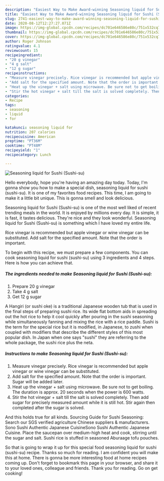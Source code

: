 ```yaml
---
description: "Easiest Way to Make Award-winning Seasoning liquid for Sushi (Sushi-su)"
title: "Easiest Way to Make Award-winning Seasoning liquid for Sushi (Sushi-su)"
slug: 2741-easiest-way-to-make-award-winning-seasoning-liquid-for-sushi-sushi-su
date: 2020-08-12T12:27:27.071Z
image: https://img-global.cpcdn.com/recipes/dc701e646586e80c/751x532cq70/seasoning-liquid-for-sushi-sushi-su-recipe-main-photo.jpg
thumbnail: https://img-global.cpcdn.com/recipes/dc701e646586e80c/751x532cq70/seasoning-liquid-for-sushi-sushi-su-recipe-main-photo.jpg
cover: https://img-global.cpcdn.com/recipes/dc701e646586e80c/751x532cq70/seasoning-liquid-for-sushi-sushi-su-recipe-main-photo.jpg
author: Roger Johnson
ratingvalue: 4.1
reviewcount: 15
recipeingredient:
- "20 g vinegar"
- "4 g salt"
- "12 g sugar"
recipeinstructions:
- "Measure vinegar precisely. Rice vinegar is recommended but apple vinegar or wine vinegar can be substituted."
- "Add salt for the specified amount. Note that the order is important. Sugar will be added later."
- "Heat up the vinegar + salt using microwave. Be sure not to get boiling. The duration is approx. 20 seconds when the power is 600 watts."
- "Stir the hot vinegar + salt till the salt is solved completely. Then add sugar for precisely measured amount while it is still hot. Stir again then completed after the sugar is solved."
categories:
- Recipe
tags:
- seasoning
- liquid
- for

katakunci: seasoning liquid for 
nutrition: 207 calories
recipecuisine: American
preptime: "PT36M"
cooktime: "PT48M"
recipeyield: "1"
recipecategory: Lunch

---
```



![Seasoning liquid for Sushi (Sushi-su)](https://img-global.cpcdn.com/recipes/dc701e646586e80c/751x532cq70/seasoning-liquid-for-sushi-sushi-su-recipe-main-photo.jpg)

Hello everybody, hope you're having an amazing day today. Today, I'm gonna show you how to make a special dish, seasoning liquid for sushi (sushi-su). It is one of my favorites food recipes. This time, I am going to make it a little bit unique. This is gonna smell and look delicious.

Seasoning liquid for Sushi (Sushi-su) is one of the most well liked of recent trending meals in the world. It is enjoyed by millions every day. It is simple, it is fast, it tastes delicious. They're nice and they look wonderful. Seasoning liquid for Sushi (Sushi-su) is something which I have loved my entire life.

Rice vinegar is recommended but apple vinegar or wine vinegar can be substituted. Add salt for the specified amount. Note that the order is important.


To begin with this recipe, we must prepare a few components. You can cook seasoning liquid for sushi (sushi-su) using 3 ingredients and 4 steps. Here is how you can achieve that.

<!--inarticleads1-->

##### The ingredients needed to make Seasoning liquid for Sushi (Sushi-su):

1. Prepare 20 g vinegar
1. Take 4 g salt
1. Get 12 g sugar


A Hangiri (or sushi oke) is a traditional Japanese wooden tub that is used in the final steps of preparing sushi rice. Its wide flat bottom aids in spreading out the hot rice to help it cool quickly after pouring in the sushi seasoning while simultaneously fanning and mixing the rice with a rice paddle. Sushi is the term for the special rice but it is modified, in Japanese, to zushi when coupled with modifiers that describe the different styles of this most popular dish. In Japan when one says &#34;sushi&#34; they are referring to the whole package, the sushi rice plus the neta. 

<!--inarticleads2-->

##### Instructions to make Seasoning liquid for Sushi (Sushi-su):

1. Measure vinegar precisely. Rice vinegar is recommended but apple vinegar or wine vinegar can be substituted.
1. Add salt for the specified amount. Note that the order is important. Sugar will be added later.
1. Heat up the vinegar + salt using microwave. Be sure not to get boiling. The duration is approx. 20 seconds when the power is 600 watts.
1. Stir the hot vinegar + salt till the salt is solved completely. Then add sugar for precisely measured amount while it is still hot. Stir again then completed after the sugar is solved.


And this holds true for all kinds. Sourcing Guide for Sushi Seasoning: Search our SGS verified agriculture Chinese suppliers &amp; manufacturers. Sono Sushi Authentic Japanese CuisineSono Sushi Authentic Japanese Cuisine. Place the saucepan over medium-high heat and cook, stirring until the sugar and salt. Sushi rice is stuffed in seasoned Aburaage tofu pouches. 

So that is going to wrap it up for this special food seasoning liquid for sushi (sushi-su) recipe. Thanks so much for reading. I am confident you will make this at home. There is gonna be more interesting food at home recipes coming up. Don't forget to bookmark this page in your browser, and share it to your loved ones, colleague and friends. Thank you for reading. Go on get cooking!
